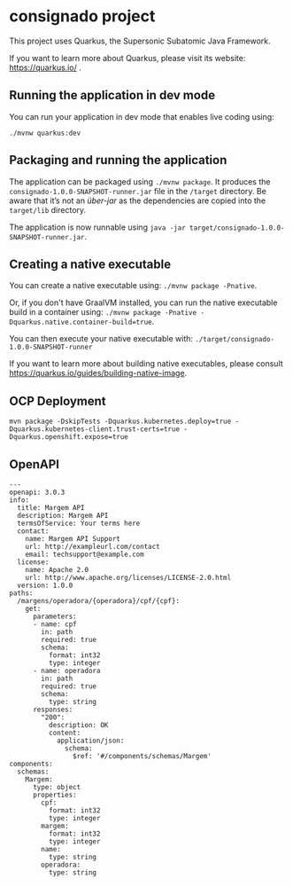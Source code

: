 # consignado project

This project uses Quarkus, the Supersonic Subatomic Java Framework.

If you want to learn more about Quarkus, please visit its website: https://quarkus.io/ .

## Running the application in dev mode

You can run your application in dev mode that enables live coding using:
```
./mvnw quarkus:dev
```

## Packaging and running the application

The application can be packaged using `./mvnw package`.
It produces the `consignado-1.0.0-SNAPSHOT-runner.jar` file in the `/target` directory.
Be aware that it’s not an _über-jar_ as the dependencies are copied into the `target/lib` directory.

The application is now runnable using `java -jar target/consignado-1.0.0-SNAPSHOT-runner.jar`.

## Creating a native executable

You can create a native executable using: `./mvnw package -Pnative`.

Or, if you don't have GraalVM installed, you can run the native executable build in a container using: `./mvnw package -Pnative -Dquarkus.native.container-build=true`.

You can then execute your native executable with: `./target/consignado-1.0.0-SNAPSHOT-runner`

If you want to learn more about building native executables, please consult https://quarkus.io/guides/building-native-image.

## OCP Deployment

```
mvn package -DskipTests -Dquarkus.kubernetes.deploy=true -Dquarkus.kubernetes-client.trust-certs=true -Dquarkus.openshift.expose=true
```

## OpenAPI

```
---
openapi: 3.0.3
info:
  title: Margem API
  description: Margem API
  termsOfService: Your terms here
  contact:
    name: Margem API Support
    url: http://exampleurl.com/contact
    email: techsupport@example.com
  license:
    name: Apache 2.0
    url: http://www.apache.org/licenses/LICENSE-2.0.html
  version: 1.0.0
paths:
  /margens/operadora/{operadora}/cpf/{cpf}:
    get:
      parameters:
      - name: cpf
        in: path
        required: true
        schema:
          format: int32
          type: integer
      - name: operadora
        in: path
        required: true
        schema:
          type: string
      responses:
        "200":
          description: OK
          content:
            application/json:
              schema:
                $ref: '#/components/schemas/Margem'
components:
  schemas:
    Margem:
      type: object
      properties:
        cpf:
          format: int32
          type: integer
        margem:
          format: int32
          type: integer
        name:
          type: string
        operadora:
          type: string

```